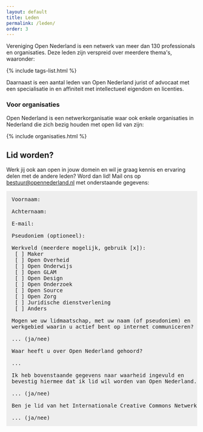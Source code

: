 ```yaml
---
layout: default
title: Leden
permalink: /leden/
order: 3
---
```

Vereniging Open Nederland is een netwerk van meer dan 130 professionals en organisaties. Deze leden zijn verspreid over meerdere thema's, waaronder:

{% include tags-list.html %}

Daarnaast is een aantal leden van Open Nederland jurist of advocaat met een specialisatie in en affiniteit met intellectueel eigendom en licenties.

### Voor organisaties

Open Nederland is een netwerkorganisatie waar ook enkele organisaties in Nederland die zich bezig houden met open lid van zijn:

{% include organisaties.html %}

## Lid worden?

Werk jij ook aan open in jouw domein en wil je graag kennis en ervaring delen met de andere leden? Word dan lid! Mail ons op [bestuur@opennederland.nl](mailto:bestuur@opennederland.nl) met onderstaande gegevens:

<pre style="background: #eee; padding: 1em">
Voornaam: 

Achternaam: 

E-mail: 

Pseudoniem (optioneel): 

Werkveld (meerdere mogelijk, gebruik [x]): 
 [ ] Maker
 [ ] Open Overheid
 [ ] Open Onderwijs
 [ ] Open GLAM
 [ ] Open Design
 [ ] Open Onderzoek
 [ ] Open Source
 [ ] Open Zorg
 [ ] Juridische dienstverlening
 [ ] Anders

Mogen we uw lidmaatschap, met uw naam (of pseudoniem) en
werkgebied waarin u actief bent op internet communiceren?

... (ja/nee)

Waar heeft u over Open Nederland gehoord?

...

Ik heb bovenstaande gegevens naar waarheid ingevuld en
bevestig hiermee dat ik lid wil worden van Open Nederland.

... (ja/nee)

Ben je lid van het Internationale Creative Commons Netwerk:

... (ja/nee)
</pre>

